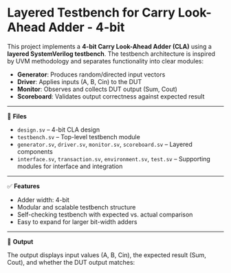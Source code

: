 # Layered Testbench for Carry Look-Ahead Adder - 4-bit

This project implements a **4-bit Carry Look-Ahead Adder (CLA)** using a **layered SystemVerilog testbench**. The testbench architecture is inspired by UVM methodology and separates functionality into clear modules:

- **Generator**: Produces random/directed input vectors  
- **Driver**: Applies inputs (A, B, Cin) to the DUT  
- **Monitor**: Observes and collects DUT output (Sum, Cout)  
- **Scoreboard**: Validates output correctness against expected result  

---

🔧 **Files**

- `design.sv` – 4-bit CLA design  
- `testbench.sv` – Top-level testbench module  
- `generator.sv`, `driver.sv`, `monitor.sv`, `scoreboard.sv` – Layered components  
- `interface.sv`, `transaction.sv`, `environment.sv`, `test.sv` – Supporting modules for interface and integration  

---

✅ **Features**

- Adder width: 4-bit  
- Modular and scalable testbench structure  
- Self-checking testbench with expected vs. actual comparison  
- Easy to expand for larger bit-width adders  

---

📁 **Output**

The output displays input values (A, B, Cin), the expected result (Sum, Cout), and whether the DUT output matches:

